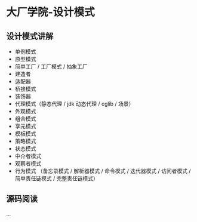 # 大厂学院-设计模式


## 设计模式讲解

- 单例模式
- 原型模式
- 简单工厂 / 工厂模式 / 抽象工厂
- 建造者
- 适配器
- 桥接模式
- 装饰器
- 代理模式（静态代理 / jdk 动态代理 / cglib / 场景）
- 外观模式
- 组合模式
- 享元模式
- 模板模式
- 策略模式
- 状态模式
- 中介者模式
- 观察者模式
- 行为模式 （备忘录模式 / 解析器模式 / 命令模式 / 迭代器模式 / 访问者模式 / 简单责任链模式 / 完整责任链模式）



## 源码阅读

...